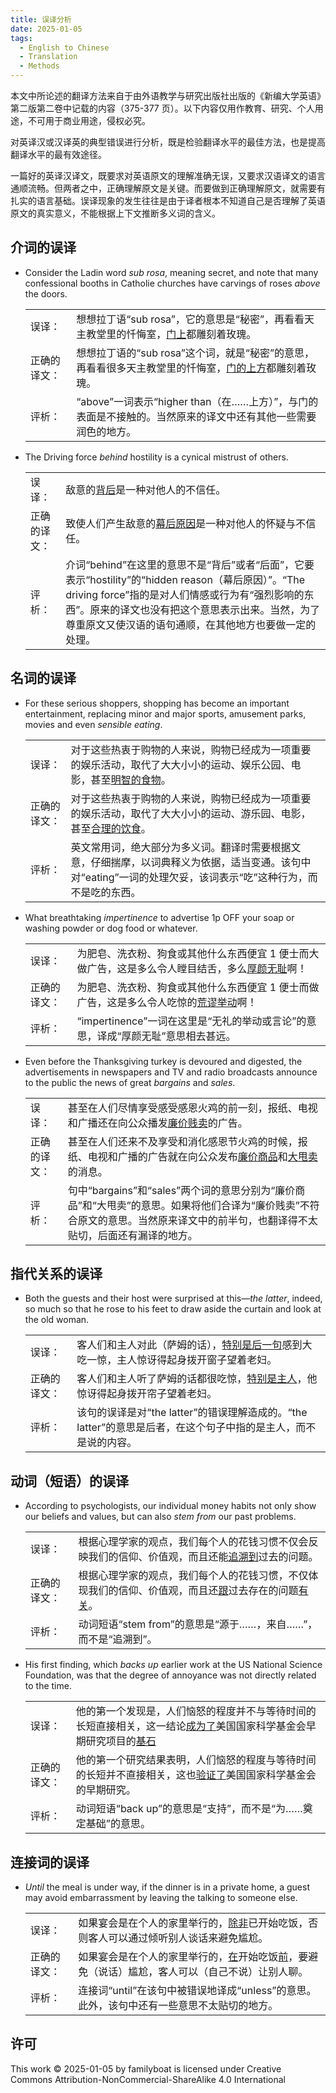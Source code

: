 ```yaml
---
title: 误译分析
date: 2025-01-05
tags:
  - English to Chinese
  - Translation
  - Methods
---
```


本文中所论述的翻译方法来自于由外语教学与研究出版社出版的《新编大学英语》第二版第二卷中记载的内容（375-377 页）。以下内容仅用作教育、研究、个人用途，不可用于商业用途，侵权必究。

对英译汉或汉译英的典型错误进行分析，既是检验翻译水平的最佳方法，也是提高翻译水平的最有效途径。

一篇好的英译汉译文，既要求对英语原文的理解准确无误，又要求汉语译文的语言通顺流畅。但两者之中，正确理解原文是关键。而要做到正确理解原文，就需要有扎实的语言基础。误译现象的发生往往是由于译者根本不知道自己是否理解了英语原文的真实意义，不能根据上下文推断多义词的含义。

<!-- more -->

## 介词的误译

- Consider the Ladin word _sub rosa_, meaning secret, and note that many confessional booths in Catholie churches have carvings of roses _above_ the doors.

  <div class='fixed-first-column xs-unset-width-first-column'>

  |              |                                                                                                              |
  | :----------- | :----------------------------------------------------------------------------------------------------------- |
  | 误译：       | 想想拉丁语“sub rosa”，它的意思是“秘密”，再看看天主教堂里的忏悔室，<u>门上</u>都雕刻着玫瑰。                  |
  | 正确的译文： | 想想拉丁语的“sub rosa”这个词，就是“秘密”的意思，再看看很多天主教堂里的忏悔室，<u>门的上方</u>都雕刻着玫瑰。  |
  | 评析：       | “above”一词表示“higher than（在……上方）”，与门的表面是不接触的。当然原来的译文中还有其他一些需要润色的地方。 |

  </div>

- The Driving force _behind_ hostility is a cynical mistrust of others.

  <div class='fixed-first-column xs-unset-width-first-column'>

  |              |                                                                                                                                                                                                                                                                     |
  | :----------- | :------------------------------------------------------------------------------------------------------------------------------------------------------------------------------------------------------------------------------------------------------------------ |
  | 误译：       | 敌意的<u>背后</u>是一种对他人的不信任。                                                                                                                                                                                                                             |
  | 正确的译文： | 致使人们产生敌意的<u>幕后原因</u>是一种对他人的怀疑与不信任。                                                                                                                                                                                                       |
  | 评析：       | 介词“behind”在这里的意思不是“背后”或者“后面”，它要表示“hostility”的“hidden reason（幕后原因）”。“The driving force”指的是对人们情感或行为有“强烈影响的东西”。原来的译文也没有把这个意思表示出来。当然，为了尊重原文又使汉语的语句通顺，在其他地方也要做一定的处理。 |

  </div>

## 名词的误译

- For these serious shoppers, shopping has become an important entertainment, replacing minor and major sports, amusement parks, movies and even _sensible eating_.

  <div class='fixed-first-column xs-unset-width-first-column'>

  |              |                                                                                                                                                                |
  | :----------- | :------------------------------------------------------------------------------------------------------------------------------------------------------------- |
  | 误译：       | 对于这些热衷于购物的人来说，购物已经成为一项重要的娱乐活动，取代了大大小小的运动、娱乐公园、电影，甚至<u>明智的食物</u>。                                      |
  | 正确的译文： | 对于这些热衷于购物的人来说，购物已经成为一项重要的娱乐活动，取代了大大小小的运动、游乐园、电影，甚至<u>合理的饮食</u>。                                        |
  | 评析：       | 英文常用词，绝大部分为多义词。翻译时需要根据文意，仔细揣摩，以词典释义为依据，适当变通。该句中对“eating”一词的处理欠妥，该词表示“吃”这种行为，而不是吃的东西。 |

  </div>

- What breathtaking _impertinence_ to advertise 1p OFF your soap or washing powder or dog food or whatever.

  <div class='fixed-first-column xs-unset-width-first-column'>

  |              |                                                                                                      |
  | :----------- | :--------------------------------------------------------------------------------------------------- |
  | 误译：       | 为肥皂、洗衣粉、狗食或其他什么东西便宜 1 便士而大做广告，这是多么令人瞠目结舌，多么<u>厚颜无耻</u>啊！ |
  | 正确的译文： | 为肥皂、洗衣粉、狗食或其他什么东西便宜 1 便士而做广告，这是多么令人吃惊的<u>荒谬举动</u>啊！           |
  | 评析：       | “impertinence”一词在这里是“无礼的举动或言论”的意思，译成“厚颜无耻”意思相去甚远。                     |

  </div>

- Even before the Thanksgiving turkey is devoured and digested, the advertisements in newspapers and TV and radio broadcasts announce to the public the news of great _bargains_ and _sales_.

  <div class='fixed-first-column xs-unset-width-first-column'>

  |              |                                                                                                                                                                                 |
  | :----------- | :------------------------------------------------------------------------------------------------------------------------------------------------------------------------------ |
  | 误译：       | 甚至在人们尽情享受感受感恩火鸡的前一刻，报纸、电视和广播还在向公众播发<u>廉价贱卖</u>的广告。                                                                                   |
  | 正确的译文： | 甚至在人们还来不及享受和消化感恩节火鸡的时候，报纸、电视和广播的广告就在向公众发布<u>廉价商品</u>和<u>大甩卖</u>的消息。                                                        |
  | 评析：       | 句中“bargains”和“sales”两个词的意思分别为“廉价商品”和“大甩卖”的意思。如果将他们合译为“廉价贱卖”不符合原文的意思。当然原来译文中的前半句，也翻译得不太贴切，后面还有漏译的地方。 |

  </div>

## 指代关系的误译

- Both the guests and their host were surprised at this&mdash;_the latter_, indeed, so much so that he rose to his feet to draw aside the curtain and look at the old woman.

  <div class='fixed-first-column xs-unset-width-first-column'>

  |              |                                                                                                                |
  | :----------- | :------------------------------------------------------------------------------------------------------------- |
  | 误译：       | 客人们和主人对此（萨姆的话），<u>特别是后一句</u>感到大吃一惊，主人惊讶得起身拨开窗子望着老妇。                |
  | 正确的译文： | 客人们和主人听了萨姆的话都很吃惊，<u>特别是主人</u>，他惊讶得起身拨开帘子望着老妇。                            |
  | 评析：       | 该句的误译是对“the latter”的错误理解造成的。“the latter”的意思是后者，在这个句子中指的是主人，而不是说的内容。 |

  </div>

## 动词（短语）的误译

- According to psychologists, our individual money habits not only show our beliefs and values, but can also _stem from_ our past problems.

  <div class='fixed-first-column xs-unset-width-first-column'>

  |              |                                                                                                                  |
  | :----------- | :--------------------------------------------------------------------------------------------------------------- |
  | 误译：       | 根据心理学家的观点，我们每个人的花钱习惯不仅会反映我们的信仰、价值观，而且还能<u>追溯到</u>过去的问题。          |
  | 正确的译文： | 根据心理学家的观点，我们每个人的花钱习惯，不仅体现我们的信仰、价值观，而且还<u>跟</u>过去存在的问题<u>有关</u>。 |
  | 评析：       | 动词短语“stem from”的意思是“源于……，来自……”，而不是“追溯到”。                                                    |

  </div>

- His first finding, which _backs up_ earlier work at the US National Science Foundation, was that the degree of annoyance was not directly related to the time.

  <div class='fixed-first-column xs-unset-width-first-column'>

  |              |                                                                                                                                |
  | :----------- | :----------------------------------------------------------------------------------------------------------------------------- |
  | 误译：       | 他的第一个发现是，人们恼怒的程度并不与等待时间的长短直接相关，这一结论<u>成为了</u>美国国家科学基金会早期研究项目的<u>基石</u> |
  | 正确的译文： | 他的第一个研究结果表明，人们恼怒的程度与等待时间的长短并不直接相关，这也<u>验证了</u>美国国家科学基金会的早期研究。            |
  | 评析：       | 动词短语“back up”的意思是“支持”，而不是“为……奠定基础”的意思。                                                                  |

  </div>

## 连接词的误译

- _Until_ the meal is under way, if the dinner is in a private home, a guest may avoid embarrassment by leaving the talking to someone else.

  <div class='fixed-first-column xs-unset-width-first-column'>

  |              |                                                                                                              |
  | :----------- | :----------------------------------------------------------------------------------------------------------- |
  | 误译：       | 如果宴会是在个人的家里举行的，<u>除非</u>已开始吃饭，否则客人可以通过倾听别人谈话来避免尴尬。                |
  | 正确的译文： | 如果宴会是在个人的家里举行的，<u>在</u>开始吃饭<u>前</u>，要避免（说话）尴尬，客人可以（自己不说）让别人聊。 |
  | 评析：       | 连接词“until”在该句中被错误地译成“unless”的意思。此外，该句中还有一些意思不太贴切的地方。                    |

  </div>

## 许可

This work © 2025-01-05 by familyboat is licensed under Creative Commons Attribution-NonCommercial-ShareAlike 4.0 International
